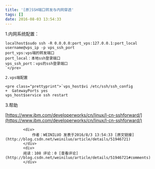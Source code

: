 ```yaml
---
title: '[原]SSH端口转发与内网穿透'
tags: []
date: 2016-08-03 13:54:33
---
```


1.内网系统配置：

    localhost$sudo ssh -R 0.0.0.0:port_vps:127.0.0.1:port_local username@vps_ip -p vps_ssh_port
    port_vps:vps端的转发端口
    port_local：本地ssh登录端口
    vps_ssh_port：vps的ssh登录端口
    `</pre>

    2.vps端配置

    <pre class="prettyprint">`vps_host$vi /etc/ssh/ssh_config
    +  GatewayPorts yes
    vps_host$service ssh restart

3.帮助 

[https://www.ibm.com/developerworks/cn/linux/l-cn-sshforward/](https://www.ibm.com/developerworks/cn/linux/l-cn-sshforward/)

            <div>
                作者：WEINILUO 发表于2016/8/3 13:54:33 [原文链接](http://blog.csdn.net/weiniluo/article/details/51946721)
            </div>
            <div>
            阅读：108 评论：0 [查看评论](http://blog.csdn.net/weiniluo/article/details/51946721#comments)
            </div>
